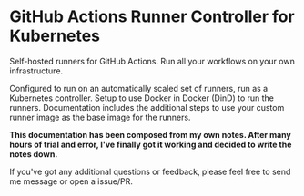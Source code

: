 # GitHub Actions Runner Controller for Kubernetes

Self-hosted runners for GitHub Actions. Run all your workflows on your own infrastructure.

Configured to run on an automatically scaled set of runners, run as a Kubernetes controller. Setup to use Docker in Docker (DinD) to run the runners. Documentation includes the additional steps to use your custom runner image as the base image for the runners.

**This documentation has been composed from my own notes. After many hours of trial and error, I've finally got it working and decided to write the notes down.**

If you've got any additional questions or feedback, please feel free to send me message or open a issue/PR.
